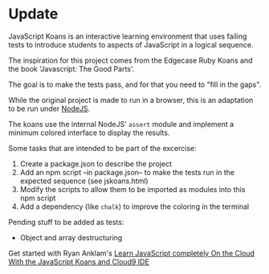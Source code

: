 Update
======

JavaScript Koans is an interactive learning environment that uses failing tests to introduce students to aspects of JavaScript in a logical sequence. 

The inspiration for this project comes from the Edgecase Ruby Koans and the book 'Javascript: The Good Parts'.

The goal is to make the tests pass, and for that you need to "fill in the gaps".

While the original project is made to run in a browser, this is an adaptation to be run under [NodeJS](https://nodejs.org/).

The koans use the internal NodeJS' `assert` module and implement a minimum colored interface to display the results.

Some tasks that are intended to be part of the excercise:
1. Create a package.json to describe the project
1. Add an npm script –in package.json– to make the tests run in the expected sequence (see jskoans.html)
1. Modify the scripts to allow them to be imported as modules into this npm script
1. Add a dependency (like `chalk`) to improve the coloring in the terminal

Pending stuff to be added as tests:
* Object and array destructuring

Get started with Ryan Anklam's [Learn JavaScript completely On the Cloud With the JavaScript Koans and Cloud9 IDE](http://blog.bittersweetryan.com/2011/08/learn-some-javascript-completely-on.html)
